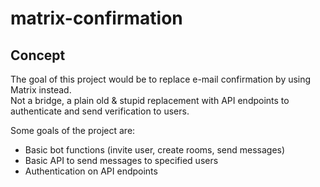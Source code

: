 # matrix-confirmation

## Concept

The goal of this project would be to replace e-mail confirmation by using Matrix instead.  
Not a bridge, a plain old & stupid replacement with API endpoints to authenticate and send verification to users.

Some goals of the project are:

 - Basic bot functions (invite user, create rooms, send messages)
 - Basic API to send messages to specified users
 - Authentication on API endpoints
